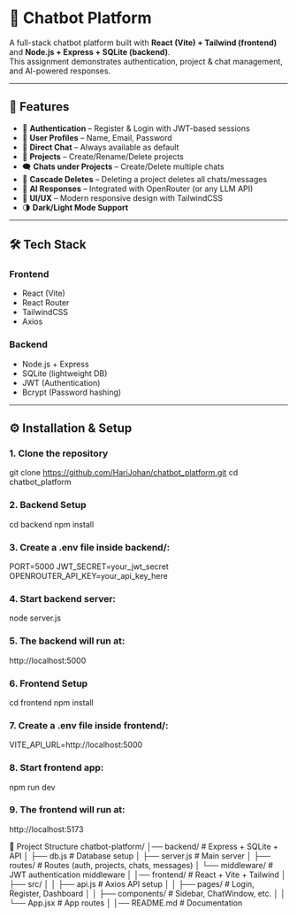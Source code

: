 # 💬 Chatbot Platform

A full-stack chatbot platform built with **React (Vite) + Tailwind (frontend)** and **Node.js + Express + SQLite (backend)**.  
This assignment demonstrates authentication, project & chat management, and AI-powered responses.

---

## 🚀 Features

- 🔐 **Authentication** – Register & Login with JWT-based sessions  
- 👤 **User Profiles** – Name, Email, Password  
- 💬 **Direct Chat** – Always available as default  
- 📂 **Projects** – Create/Rename/Delete projects  
- 🗨️ **Chats under Projects** – Create/Delete multiple chats  
- 🧹 **Cascade Deletes** – Deleting a project deletes all chats/messages  
- 🤖 **AI Responses** – Integrated with OpenRouter (or any LLM API)  
- 🎨 **UI/UX** – Modern responsive design with TailwindCSS  
- 🌗 **Dark/Light Mode Support**  

---

## 🛠️ Tech Stack

### Frontend
- React (Vite)  
- React Router  
- TailwindCSS  
- Axios  

### Backend
- Node.js + Express  
- SQLite (lightweight DB)  
- JWT (Authentication)  
- Bcrypt (Password hashing)  

---

## ⚙️ Installation & Setup

### 1. Clone the repository

git clone https://github.com/HariJohan/chatbot_platform.git
cd chatbot_platform

### 2. Backend Setup

cd backend
npm install

### 3. Create a .env file inside backend/:

PORT=5000
JWT_SECRET=your_jwt_secret
OPENROUTER_API_KEY=your_api_key_here

### 4. Start backend server:

node server.js
### 5. The backend will run at:

http://localhost:5000

### 6. Frontend Setup
cd frontend
npm install


### 7. Create a .env file inside frontend/:

VITE_API_URL=http://localhost:5000


### 8. Start frontend app:

npm run dev


### 9. The frontend will run at:

http://localhost:5173

📂 Project Structure
chatbot-platform/
│── backend/               # Express + SQLite + API
│   ├── db.js              # Database setup
│   ├── server.js          # Main server
│   ├── routes/            # Routes (auth, projects, chats, messages)
│   └── middleware/        # JWT authentication middleware
│
│── frontend/              # React + Vite + Tailwind
│   ├── src/
│   │   ├── api.js         # Axios API setup
│   │   ├── pages/         # Login, Register, Dashboard
│   │   ├── components/    # Sidebar, ChatWindow, etc.
│   │   └── App.jsx        # App routes
│
│── README.md              # Documentation

